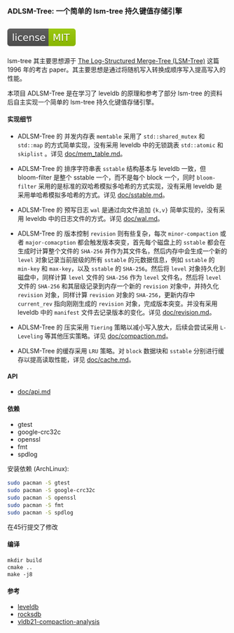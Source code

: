 ### ADLSM-Tree: 一个简单的 lsm-tree 持久键值存储引擎
![License-MIT](license-MIT-green.svg)
---

lsm-tree 其主要思想源于 [The Log-Structured Merge-Tree (LSM-Tree)](https://www.cs.umb.edu/~poneil/lsmtree.pdf) 这篇 1996 年的考古 paper。其主要思想是通过将随机写入转换成顺序写入提高写入的性能。

本项目 ADLSM-Tree 是在学习了 leveldb 的原理和参考了部分 lsm-tree 的资料后自主实现一个简单的 lsm-tree 持久化键值存储引擎。

#### 实现细节

* ADLSM-Tree 的 并发内存表 `memtable` 采用了 `std::shared_mutex` 和 `std::map` 的方式简单实现，没有采用 leveldb 中的无锁跳表 `std::atomic` 和 `skiplist` 。详见 [doc/mem_table.md](doc/mem_table.md)。

* ADLSM-Tree 的 排序字符串表 `sstable` 结构基本与 leveldb 一致，但 bloom-filter 是整个 sstable 一个，而不是每个 block 一个，同时 `bloom-filter` 采用的是标准的双哈希模拟多哈希的方式实现，没有采用 leveldb 是采用单哈希模拟多哈希的方式。详见 [doc/sstable.md](doc/sstable.md)。

* ADLSM-Tree 的 预写日志 `wal` 是通过向文件追加 `{k,v}` 简单实现的，没有采用 leveldb 中的日志文件的方式。详见 [doc/wal.md](doc/wal.md)。

* ADLSM-Tree 的 版本控制 `revision` 则有些复杂，每次 `minor-compaction` 或者 `major-comacption` 都会触发版本突变，首先每个磁盘上的 `sstable` 都会在生成时计算整个文件的 `SHA-256` 并作为其文件名，然后内存中会生成一个新的 `level` 对象记录当前层级的所有 `sstable` 的元数据信息，例如 `sstable` 的 `min-key` 和 `max-key`，以及 `sstable` 的 `SHA-256`。然后将 `level` 对象持久化到磁盘中，同样计算 `level` 文件的 `SHA-256` 作为 `level` 文件名，然后将 `level` 文件的 `SHA-256` 和其层级记录到内存一个新的 `revision` 对象中，并持久化 `revision` 对象，同样计算 `revision` 对象的 `SHA-256`，更新内存中 `current_rev` 指向刚刚生成的 `revision` 对象，完成版本突变。并没有采用 leveldb 中的 `manifest` 文件去记录版本的变化。详见 [doc/revision.md](doc/revision.md)。

* ADLSM-Tree 的 压实采用 `Tiering` 策略以减小写入放大，后续会尝试采用 `L-Leveling` 等其他压实策略。详见 [doc/compaction.md](doc/compaction.md)。

* ADLSM-Tree 的缓存采用 `LRU` 策略。对 `block` 数据块和 `sstable` 分别进行缓存以提高读取性能，详见 [doc/cache.md](doc/cache.md)。

#### API

- [doc/api.md](doc/api.md)

#### 依赖
* gtest
* google-crc32c
* openssl
* fmt
* spdlog

安装依赖 (ArchLinux):

```sh
sudo pacman -S gtest
sudo pacman -S google-crc32c
sudo pacman -S openssl
sudo pacman -S fmt
sudo pacman -S spdlog
```


在45行提交了修改


#### 编译

```
mkdir build
cmake ..
make -j8
```

#### 参考

- [leveldb](https://github.com/google/leveldb)
- [rocksdb](https://github.com/facebook/rocksdb)
- [vldb21-compaction-analysis](http://vldb.org/pvldb/vol14/p2216-sarkar.pdf)